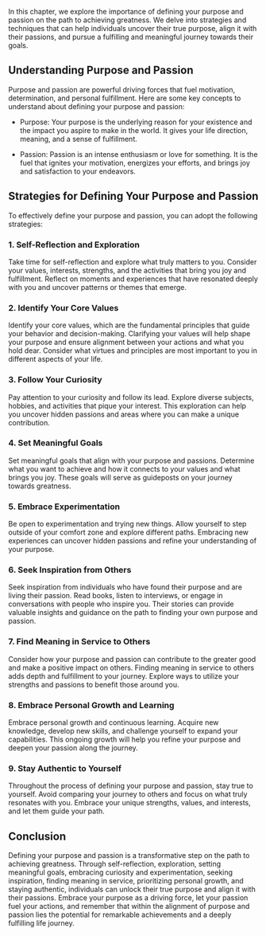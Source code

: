
In this chapter, we explore the importance of defining your purpose and passion on the path to achieving greatness. We delve into strategies and techniques that can help individuals uncover their true purpose, align it with their passions, and pursue a fulfilling and meaningful journey towards their goals.

Understanding Purpose and Passion
---------------------------------

Purpose and passion are powerful driving forces that fuel motivation, determination, and personal fulfillment. Here are some key concepts to understand about defining your purpose and passion:

* Purpose: Your purpose is the underlying reason for your existence and the impact you aspire to make in the world. It gives your life direction, meaning, and a sense of fulfillment.

* Passion: Passion is an intense enthusiasm or love for something. It is the fuel that ignites your motivation, energizes your efforts, and brings joy and satisfaction to your endeavors.

Strategies for Defining Your Purpose and Passion
------------------------------------------------

To effectively define your purpose and passion, you can adopt the following strategies:

### 1. Self-Reflection and Exploration

Take time for self-reflection and explore what truly matters to you. Consider your values, interests, strengths, and the activities that bring you joy and fulfillment. Reflect on moments and experiences that have resonated deeply with you and uncover patterns or themes that emerge.

### 2. Identify Your Core Values

Identify your core values, which are the fundamental principles that guide your behavior and decision-making. Clarifying your values will help shape your purpose and ensure alignment between your actions and what you hold dear. Consider what virtues and principles are most important to you in different aspects of your life.

### 3. Follow Your Curiosity

Pay attention to your curiosity and follow its lead. Explore diverse subjects, hobbies, and activities that pique your interest. This exploration can help you uncover hidden passions and areas where you can make a unique contribution.

### 4. Set Meaningful Goals

Set meaningful goals that align with your purpose and passions. Determine what you want to achieve and how it connects to your values and what brings you joy. These goals will serve as guideposts on your journey towards greatness.

### 5. Embrace Experimentation

Be open to experimentation and trying new things. Allow yourself to step outside of your comfort zone and explore different paths. Embracing new experiences can uncover hidden passions and refine your understanding of your purpose.

### 6. Seek Inspiration from Others

Seek inspiration from individuals who have found their purpose and are living their passion. Read books, listen to interviews, or engage in conversations with people who inspire you. Their stories can provide valuable insights and guidance on the path to finding your own purpose and passion.

### 7. Find Meaning in Service to Others

Consider how your purpose and passion can contribute to the greater good and make a positive impact on others. Finding meaning in service to others adds depth and fulfillment to your journey. Explore ways to utilize your strengths and passions to benefit those around you.

### 8. Embrace Personal Growth and Learning

Embrace personal growth and continuous learning. Acquire new knowledge, develop new skills, and challenge yourself to expand your capabilities. This ongoing growth will help you refine your purpose and deepen your passion along the journey.

### 9. Stay Authentic to Yourself

Throughout the process of defining your purpose and passion, stay true to yourself. Avoid comparing your journey to others and focus on what truly resonates with you. Embrace your unique strengths, values, and interests, and let them guide your path.

Conclusion
----------

Defining your purpose and passion is a transformative step on the path to achieving greatness. Through self-reflection, exploration, setting meaningful goals, embracing curiosity and experimentation, seeking inspiration, finding meaning in service, prioritizing personal growth, and staying authentic, individuals can unlock their true purpose and align it with their passions. Embrace your purpose as a driving force, let your passion fuel your actions, and remember that within the alignment of purpose and passion lies the potential for remarkable achievements and a deeply fulfilling life journey.
